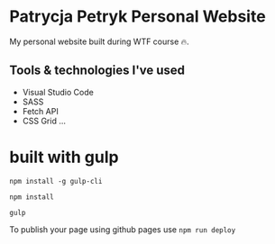 # Patrycja Petryk Personal Website

My personal website built during WTF course 🔥.

## Tools & technologies I've used

- Visual Studio Code
- SASS
- Fetch API
- CSS Grid
  ...

# built with gulp

`npm install -g gulp-cli`

`npm install`

`gulp`

To publish your page using github pages use `npm run deploy`
